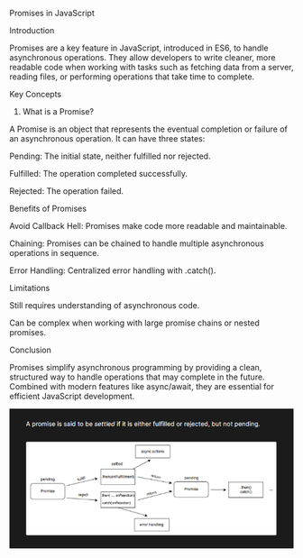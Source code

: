 

Promises in JavaScript

Introduction

Promises are a key feature in JavaScript, introduced in ES6, to handle asynchronous operations. They allow developers to write cleaner, more readable code when working with tasks such as fetching data from a server, reading files, or performing operations that take time to complete.

Key Concepts

1. What is a Promise?

A Promise is an object that represents the eventual completion or failure of an asynchronous operation. It can have three states:

Pending: The initial state, neither fulfilled nor rejected.

Fulfilled: The operation completed successfully.

Rejected: The operation failed.





Benefits of Promises

Avoid Callback Hell: Promises make code more readable and maintainable.

Chaining: Promises can be chained to handle multiple asynchronous operations in sequence.

Error Handling: Centralized error handling with .catch().

Limitations

Still requires understanding of asynchronous code.

Can be complex when working with large promise chains or nested promises.

Conclusion

Promises simplify asynchronous programming by providing a clean, structured way to handle operations that may complete in the future. Combined with modern features like async/await, they are essential for efficient JavaScript development.


![alt text](image.png)

